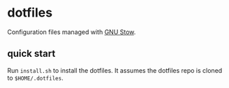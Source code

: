 # dotfiles

Configuration files managed with [GNU Stow](https://www.gnu.org/software/stow/).

## quick start

Run `install.sh` to install the dotfiles. It assumes the dotfiles repo is cloned to `$HOME/.dotfiles`.
